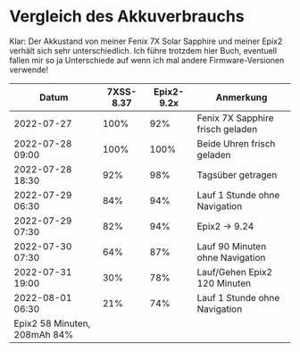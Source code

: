 Vergleich des Akkuverbrauchs
============================

Klar: Der Akkustand von meiner Fenix 7X Solar Sapphire und meiner Epix2
verhält sich sehr unterschiedlich. Ich führe trotzdem hier Buch, eventuell
fallen mir so ja Unterschiede auf wenn ich mal andere Firmware-Versionen
verwende!

|Datum           |7XSS-8.37|Epix2-9.2x|Anmerkung                       |
|----------------|---------|----------|--------------------------------|
|2022-07-27      |100%     | 92%      |Fenix 7X Sapphire frisch geladen|
|2022-07-28 09:00|100%     |100%      |Beide Uhren frisch geladen      |
|2022-07-28 18:30| 92%     | 98%      |Tagsüber getragen               |
|2022-07-29 06:30| 84%     | 94%      |Lauf 1 Stunde ohne Navigation   |
|2022-07-29 07:30| 82%     | 94%      |Epix2 -> 9.24                   |
|2022-07-30 07:30| 64%     | 87%      |Lauf 90 Minuten ohne Navigation |
|2022-07-31 19:00| 30%     | 78%      |Lauf/Gehen Epix2 120 Minuten    |
|2022-08-01 06:30| 21%     | 74%      |Lauf 1 Stunde ohne Navigation   |
|Epix2 58 Minuten, 208mAh 84%|